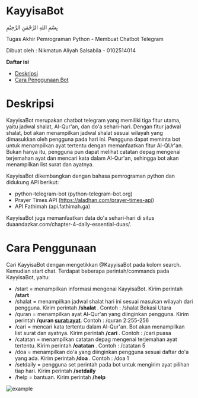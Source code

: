 # KayyisaBot

بِسْمِ اللهِ الرَّحْمٰنِ الرَّحِيْمِ

Tugas Akhir Pemrograman Python - Membuat Chatbot Telegram

Dibuat oleh : Nikmatun Aliyah Salsabila - 0102514014

<!-- markdown-toc start - Don't edit this section. Run M-x markdown-toc-generate-toc again -->
**Daftar isi**

- [Deskripsi](#deskripsi)
- [Cara Penggunaan Bot](#cara-penggunaan)

<!-- markdown-toc end -->

# Deskripsi

KayyisaBot merupakan chatbot telegram yang memiliki tiga fitur utama, yaitu 
jadwal shalat, Al-Qur'an, dan do'a sehari-hari. Dengan fitur jadwal shalat, 
bot akan menampilkan jadwal shalat sesuai wilayah yang dimasukkan oleh pengguna
pada hari ini. Pengguna dapat meminta bot untuk menampilkan ayat tertentu dengan
memanfaatkan fitur Al-QUr'an. Bukan hanya itu, pengguna pun dapat melihat catatan
depag mengenai terjemahan ayat dan mencari kata dalam Al-Qur'an, sehingga bot akan
menampilkan list surat dan ayatnya.

KayyisaBot dikembangkan dengan bahasa pemrograman python dan didukung API berikut:
- python-telegram-bot (python-telegram-bot.org)
- Prayer Times API (https://aladhan.com/prayer-times-api)
- API Fathimah (api.fathimah.ga)

KayyisaBot juga memanfaatkan data do'a sehari-hari di situs duaandazkar.com/chapter-4-daily-essential-duas/.

# Cara Penggunaan
Cari KayyisaBot dengan mengetikkan @KayyisaBot pada kolom search. Kemudian start chat.
Terdapat beberapa perintah/commands pada KayyisaBot, yaitu:
- /start = menampilkan informasi mengenai KayyisaBot. Kirim perintah **/start**
- /shalat = menampilkan jadwal shalat hari ini sesuai masukan wilayah dari pengguna. Kirim perintah **/shalat <wilayah>**. Contoh : /shalat Bekasi Utara
- /quran = menampilkan ayat Al-Qur'an yang diinginkan pengguna. Kirim perintah **/quran <surat:ayat>**. Contoh : /quran 2:255-256
- /cari = mencari kata tertentu dalam Al-Qur'an. Bot akan menampilkan list surat dan ayatnya. Kirim perintah **/cari <kata>**. Contoh : /cari puasa
- /catatan = menampilkan catatan depag mengenai terjemahan ayat tertentu. Kirim perintah **/catatan <nomor>**. Contoh : /catatan 5
- /doa = menampilkan do'a yang diinginkan pengguna sesuai daftar do'a yang ada. Kirim perintah **/doa <nomor>**. Contoh : /doa 1
- /setdaily = pengguna set perintah pada bot untuk mengirim ayat pilihan tiap hari. Kirim perintah **/setdaily**
- /help = bantuan. Kirim perintah **/help**

![example]

[example]: http://imgur.com/6NLQwG2 "Contoh percakapan"


